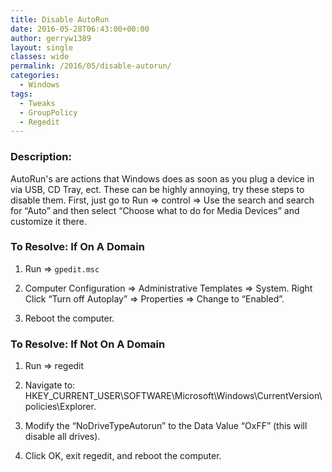 ```yaml
---
title: Disable AutoRun
date: 2016-05-28T06:43:00+00:00
author: gerryw1389
layout: single
classes: wide
permalink: /2016/05/disable-autorun/
categories:
  - Windows
tags:
  - Tweaks
  - GroupPolicy
  - Regedit
---
```

<!--more-->

### Description:

AutoRun's are actions that Windows does as soon as you plug a device in via USB, CD Tray, ect. These can be highly annoying, try these steps to disable them. First, just go to Run => control => Use the search and search for &#8220;Auto&#8221; and then select &#8220;Choose what to do for Media Devices&#8221; and customize it there.

### To Resolve: If On A Domain

1. Run => `gpedit.msc`

2. Computer Configuration => Administrative Templates => System. Right Click &#8220;Turn off Autoplay&#8221; => Properties => Change to &#8220;Enabled&#8221;.

3. Reboot the computer.

### To Resolve: If Not On A Domain

1. Run => regedit

2. Navigate to: HKEY_CURRENT_USER\SOFTWARE\Microsoft\Windows\CurrentVersion\policies\Explorer.

3. Modify the &#8220;NoDriveTypeAutorun&#8221; to the Data Value &#8220;OxFF&#8221; (this will disable all drives).

4. Click OK, exit regedit, and reboot the computer.
